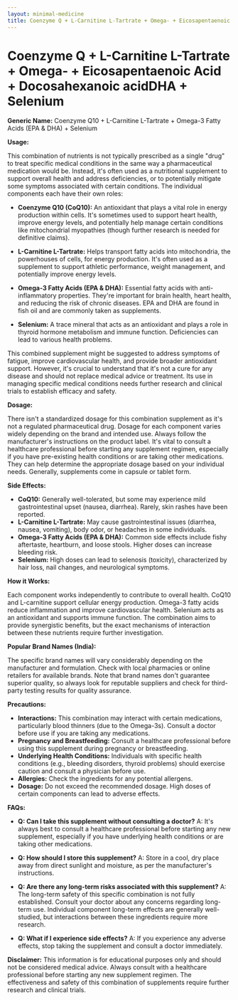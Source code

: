```yaml
---
layout: minimal-medicine
title: Coenzyme Q + L-Carnitine L-Tartrate + Omega- + Eicosapentaenoic Acid + Docosahexanoic acidDHA + Selenium
---
```


# Coenzyme Q + L-Carnitine L-Tartrate + Omega- + Eicosapentaenoic Acid + Docosahexanoic acidDHA + Selenium

**Generic Name:** Coenzyme Q10 + L-Carnitine L-Tartrate + Omega-3 Fatty Acids (EPA & DHA) + Selenium


**Usage:**

This combination of nutrients is not typically prescribed as a single "drug" to treat specific medical conditions in the same way a pharmaceutical medication would be. Instead, it's often used as a nutritional supplement to support overall health and address deficiencies, or to potentially mitigate some symptoms associated with certain conditions.  The individual components each have their own roles:

* **Coenzyme Q10 (CoQ10):**  An antioxidant that plays a vital role in energy production within cells.  It's sometimes used to support heart health, improve energy levels, and potentially help manage certain conditions like mitochondrial myopathies (though further research is needed for definitive claims).

* **L-Carnitine L-Tartrate:**  Helps transport fatty acids into mitochondria, the powerhouses of cells, for energy production.  It's often used as a supplement to support athletic performance, weight management, and potentially improve energy levels.  

* **Omega-3 Fatty Acids (EPA & DHA):** Essential fatty acids with anti-inflammatory properties.  They're important for brain health, heart health, and reducing the risk of chronic diseases.  EPA and DHA are found in fish oil and are commonly taken as supplements.

* **Selenium:** A trace mineral that acts as an antioxidant and plays a role in thyroid hormone metabolism and immune function. Deficiencies can lead to various health problems.

This combined supplement might be suggested to address symptoms of fatigue, improve cardiovascular health, and provide broader antioxidant support. However, it's crucial to understand that it's not a cure for any disease and should not replace medical advice or treatment.  Its use in managing specific medical conditions needs further research and clinical trials to establish efficacy and safety.


**Dosage:**

There isn't a standardized dosage for this combination supplement as it's not a regulated pharmaceutical drug. Dosage for each component varies widely depending on the brand and intended use.  Always follow the manufacturer's instructions on the product label.  It's vital to consult a healthcare professional before starting any supplement regimen, especially if you have pre-existing health conditions or are taking other medications.  They can help determine the appropriate dosage based on your individual needs.  Generally, supplements come in capsule or tablet form.


**Side Effects:**

* **CoQ10:** Generally well-tolerated, but some may experience mild gastrointestinal upset (nausea, diarrhea).  Rarely, skin rashes have been reported.
* **L-Carnitine L-Tartrate:**  May cause gastrointestinal issues (diarrhea, nausea, vomiting), body odor, or headaches in some individuals.
* **Omega-3 Fatty Acids (EPA & DHA):**  Common side effects include fishy aftertaste, heartburn, and loose stools.  Higher doses can increase bleeding risk.
* **Selenium:**  High doses can lead to selenosis (toxicity), characterized by hair loss, nail changes, and neurological symptoms.


**How it Works:**

Each component works independently to contribute to overall health. CoQ10 and L-carnitine support cellular energy production. Omega-3 fatty acids reduce inflammation and improve cardiovascular health. Selenium acts as an antioxidant and supports immune function.  The combination aims to provide synergistic benefits, but the exact mechanisms of interaction between these nutrients require further investigation.


**Popular Brand Names (India):**

The specific brand names will vary considerably depending on the manufacturer and formulation. Check with local pharmacies or online retailers for available brands.  Note that brand names don't guarantee superior quality, so always look for reputable suppliers and check for third-party testing results for quality assurance.


**Precautions:**

* **Interactions:**  This combination may interact with certain medications, particularly blood thinners (due to the Omega-3s). Consult a doctor before use if you are taking any medications.
* **Pregnancy and Breastfeeding:**  Consult a healthcare professional before using this supplement during pregnancy or breastfeeding.
* **Underlying Health Conditions:** Individuals with specific health conditions (e.g., bleeding disorders, thyroid problems) should exercise caution and consult a physician before use.
* **Allergies:** Check the ingredients for any potential allergens.
* **Dosage:**  Do not exceed the recommended dosage. High doses of certain components can lead to adverse effects.


**FAQs:**

* **Q: Can I take this supplement without consulting a doctor?** A: It's always best to consult a healthcare professional before starting any new supplement, especially if you have underlying health conditions or are taking other medications.

* **Q: How should I store this supplement?** A: Store in a cool, dry place away from direct sunlight and moisture, as per the manufacturer's instructions.

* **Q: Are there any long-term risks associated with this supplement?** A:  The long-term safety of this specific combination is not fully established. Consult your doctor about any concerns regarding long-term use.  Individual component long-term effects are generally well-studied, but interactions between these ingredients require more research.

* **Q:  What if I experience side effects?** A: If you experience any adverse effects, stop taking the supplement and consult a doctor immediately.


**Disclaimer:** This information is for educational purposes only and should not be considered medical advice.  Always consult with a healthcare professional before starting any new supplement regimen.  The effectiveness and safety of this combination of supplements require further research and clinical trials.
